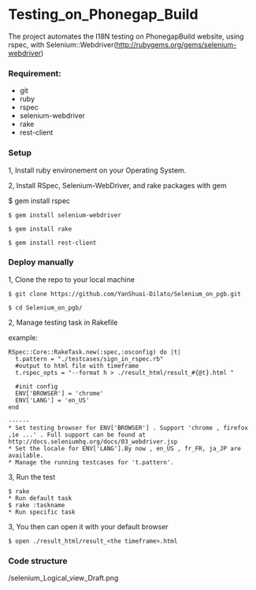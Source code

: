 Testing_on_Phonegap_Build
===============
The project automates the I18N testing on PhonegapBuild website, using rspec, with Selenium::Webdriver(http://rubygems.org/gems/selenium-webdriver) 

### Requirement:

- git
- ruby
- rspec
- selenium-webdriver
- rake
- rest-client

### Setup

1, Install ruby environement on your Operating System. 

2, Install RSpec, Selenium-WebDriver, and rake packages with gem

  $ gem install rspec

	$ gem install selenium-webdriver

	$ gem install rake
	
	$ gem install rest-client

### Deploy manually 

1, Clone the repo to your local machine
	
	$ git clone https://github.com/YanShuai-Dilato/Selenium_on_pgb.git
	
	$ cd Selenium_on_pgb/

2, Manage testing task in Rakefile

   example:
	
    RSpec::Core::RakeTask.new(:spec,:osconfig) do |t|
      t.pattern = "./testcases/sign_in_rspec.rb"  
      #output to html file with timeframe
      t.rspec_opts = "--format h > ./result_html/result_#{@t}.html "
      
	  #init config
      ENV['BROWSER'] = 'chrome'
      ENV['LANG'] = 'en_US'
    end
    
    ------
    * Set testing browser for ENV['BROWSER'] . Support 'chrome , firefox ,ie ...' . Full support can be found at 
    http://docs.seleniumhq.org/docs/03_webdriver.jsp
    * Set the locale for ENV['LANG'].By now , en_US , fr_FR, ja_JP are available.
    * Manage the running testcases for 't.pattern'.
    
3, Run the test 
	
	$ rake
	* Run default task
	$ rake :taskname
	* Run specific task
	

	
3, You then can open it with your default browser
	
	$ open ./result_html/result_<the timeframe>.html
	
	

### Code structure
<root>/selenium_Logical_view_Draft.png
